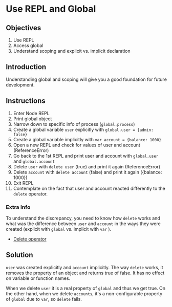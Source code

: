 # Use REPL and Global

## Objectives

1. Use REPL
1. Access global
1. Understand scoping and explicit vs. implicit declaration

## Introduction

Understanding global and scoping will give you a good foundation for future development.

## Instructions

1. Enter Node REPL
1. Print global object
1. Narrow down to specific info of process (`global.process`)
1. Create a global variable `user` explicitly with `global.user = {admin: false}`
2. Create a global variable implicitly with `var account = {balance: 1000}` 
3. Open a new REPL and check for values of user and account (ReferenceError)
2. Go back to the 1st REPL and print user and account with `global.user` and `global.account`
3. Delete `user` with `delete user` (true) and print it again (ReferenceError)
4. Delete `account` with `delete account` (false) and print it again ({balance: 1000})
3. Exit REPL
4. Contemplate on the fact that user and account reacted differently to the `delete` operator. 


### Extra Info

To understand the discrepancy, you need to know how `delete` works and what was the difference between `user` and `account` in the ways they were created (explicit with `global` vs. implicit with `var` ).

* [Delete operator](https://developer.mozilla.org/en-US/docs/Web/JavaScript/Reference/Operators/delete)

## Solution

`user` was created explicitly and `account` implicitly. The way `delete` works, it removes the property of an object and returns true of false. It has no effect on variable or function names. 

When we delete `user` it is a real property of `global` and thus we get true. On the other hand, when we delete `accounts`, it's a non-configurable property of `global` due to `var`, so `delete` fails.